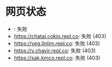 # 网页状态
- : 失败
- https://chatai.cokio.repl.co: 失败 (403)
- https://veg.linlim.repl.co: 失败 (403)
- https://v.chavir.repl.co: 失败 (403)
- https://sak.kmco.repl.co: 失败 (403)
